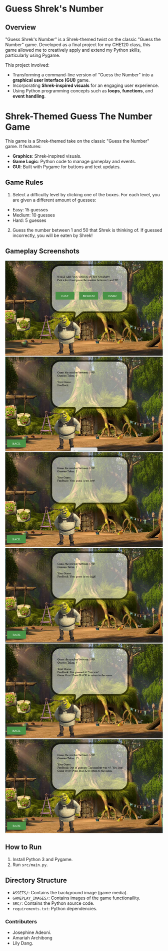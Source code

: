 # Guess Shrek's Number

## Overview

"Guess Shrek's Number" is a Shrek-themed twist on the classic "Guess the Number" game. Developed as a final project for my CHE120 class, this game allowed me to creatively apply and extend my Python skills, particularly using Pygame.  

This project involved:  
- Transforming a command-line version of "Guess the Number" into a **graphical user interface (GUI)** game. 
- Incorporating **Shrek-inspired visuals** for an engaging user experience.  
- Using Python programming concepts such as **loops**, **functions**, and **event handling**.

# Shrek-Themed Guess The Number Game

This game is a Shrek-themed take on the classic "Guess the Number" game. It features:
- **Graphics**: Shrek-inspired visuals.
- **Game Logic**: Python code to manage gameplay and events.
- **GUI**: Built with Pygame for buttons and text updates.

## Game Rules
1. Select a difficulty level by clicking one of the boxes. For each level, you are given a different
amount of guesses:
- Easy: 15 guesses
- Medium: 10 guesses
- Hard: 5 guesses
2. Guess the number between 1 and 50 that Shrek is thinking of. If guessed incorrectly, you will be eaten by Shrek!

## Gameplay Screenshots
![Menu Screen](GAMEPLAY_IMAGES/Menu_screen.png)
![Screen of Each level](GAMEPLAY_IMAGES/Generic_level_screen.png)
![Feedback that guess is too low](GAMEPLAY_IMAGES/Feedback_guess_too_low.png)
![Feedback that guess is too high](GAMEPLAY_IMAGES/Feedback_guess_too_high.png)
![Winning Feedback](GAMEPLAY_IMAGES/Winning_guess.png)
![Losing Feedback](GAMEPLAY_IMAGES/Losing_guess.png)


## How to Run
1. Install Python 3 and Pygame.
2. Run `src/main.py`.

## Directory Structure
- `ASSETS/`: Contains the background image (game media).
- `GAMEPLAY_IMAGES/`: Contains images of the game functionaility.
- `SRC/`: Contains the Python source code.
- `requirements.txt`: Python dependencies.

### Contributers
- Josephine Adeoni.
- Amariah Archibong
- Lily Dang.
